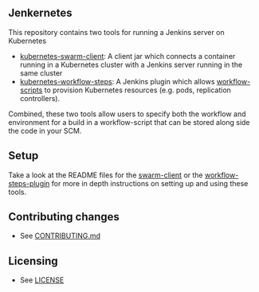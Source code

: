 ## Jenkernetes

This repository contains two tools for running a Jenkins server on Kubernetes

* [kubernetes-swarm-client](client/README.md): A client jar which connects a container running in a Kubernetes cluster with a Jenkins server running in the same cluster
* [kubernetes-workflow-steps](plugin/README.md): A Jenkins plugin which allows [workflow-scripts](https://github.com/jenkinsci/workflow-plugin) to provision Kubernetes resources (e.g. pods, replication controllers).

Combined, these two tools allow users to specify both the workflow and environment for a build in a workflow-script that can be stored along side the code in your SCM.


## Setup

Take a look at the README files for the [swarm-client](client/README.md) or the [workflow-steps-plugin](plugin/README.md) for more in depth instructions on setting up and using these tools.

## Contributing changes

* See [CONTRIBUTING.md](CONTRIBUTING.md)

## Licensing

* See [LICENSE](LICENSE)
